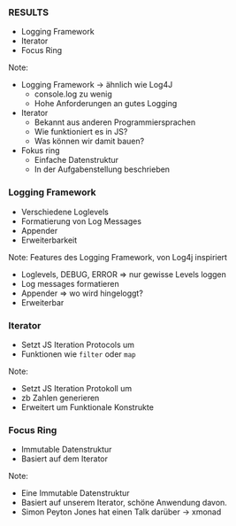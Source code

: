 ### RESULTS
* Logging Framework                <!-- .elements class="fragment" data-fragment-index="1" -->
* Iterator                         <!-- .elements class="fragment" data-fragment-index="2" -->
* Focus Ring                       <!-- .elements class="fragment" data-fragment-index="3" -->

Note:
* Logging Framework -> ähnlich wie Log4J
  * console.log zu wenig
  * Hohe Anforderungen an gutes Logging
* Iterator
  * Bekannt aus anderen Programmiersprachen
  * Wie funktioniert es in JS?
  * Was können wir damit bauen?
* Fokus ring
  * Einfache Datenstruktur
  * In der Aufgabenstellung beschrieben




### Logging Framework
* Verschiedene Loglevels          <!-- .elements class="fragment" data-fragment-index="1" -->
* Formatierung von Log Messages   <!-- .elements class="fragment" data-fragment-index="2" -->
* Appender                        <!-- .elements class="fragment" data-fragment-index="3" -->
* Erweiterbarkeit                 <!-- .elements class="fragment" data-fragment-index="4" -->

Note:
Features des Logging Framework, von Log4j inspiriert
* Loglevels, DEBUG, ERROR => nur gewisse Levels loggen
* Log messages formatieren
* Appender => wo wird hingeloggt? 
* Erweiterbar 




### Iterator
<ul>
<li>Setzt JS Iteration Protocols um</li> <!-- .elements class="fragment" data-fragment-index="1" -->
<li>Funktionen wie <code>filter</code> oder <code>map</code></li>  <!-- .elements class="fragment" data-fragment-index="2" -->
</ul>

Note:
* Setzt JS Iteration Protokoll um
* zb Zahlen generieren
* Erweitert um Funktionale Konstrukte




### Focus Ring
* Immutable Datenstruktur                        <!-- .elements class="fragment" data-fragment-index="1" -->
* Basiert auf dem Iterator                       <!-- .elements class="fragment" data-fragment-index="2" -->                        <!-- .elements class="fragment" data-fragment-index="1" -->

Note:
 * Eine Immutable Datenstruktur
 * Basiert auf unserem Iterator, schöne Anwendung davon.
 * Simon Peyton Jones hat einen Talk darüber -> xmonad

